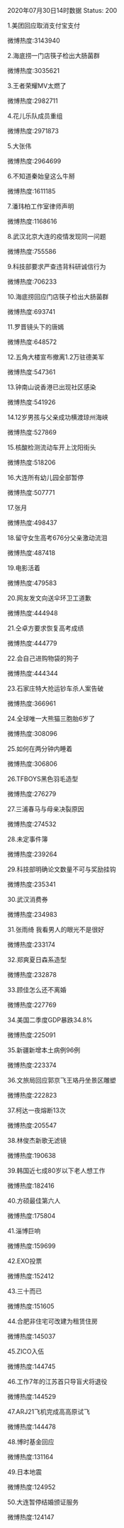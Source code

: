 2020年07月30日14时数据
Status: 200

1.美团回应取消支付宝支付

微博热度:3143940

2.海底捞一门店筷子检出大肠菌群

微博热度:3035621

3.王者荣耀MV太燃了

微博热度:2982711

4.花儿乐队成员重组

微博热度:2971873

5.大张伟

微博热度:2964699

6.不知道秦始皇这么牛掰

微博热度:1611185

7.潘玮柏工作室律师声明

微博热度:1168616

8.武汉北京大连的疫情发现同一问题

微博热度:755586

9.科技部要求严查违背科研诚信行为

微博热度:706233

10.海底捞回应门店筷子检出大肠菌群

微博热度:693741

11.罗晋镜头下的唐嫣

微博热度:648572

12.五角大楼宣布撤离1.2万驻德美军

微博热度:547361

13.钟南山说香港已出现社区感染

微博热度:541926

14.12岁男孩与父亲成功横渡琼州海峡

微博热度:527869

15.核酸检测流动车开上沈阳街头

微博热度:518206

16.大连所有幼儿园全部暂停

微博热度:507771

17.张月

微博热度:498437

18.留守女生高考676分父亲激动流泪

微博热度:487418

19.电影活着

微博热度:479583

20.网友发文向送伞环卫工道歉

微博热度:444948

21.仝卓方要求恢复高考成绩

微博热度:444779

22.会自己进购物袋的狗子

微博热度:444344

23.石家庄特大抢运钞车杀人案告破

微博热度:366961

24.全球唯一大熊猫三胞胎6岁了

微博热度:308096

25.如何在两分钟内睡着

微博热度:306806

26.TFBOYS黑色羽毛造型

微博热度:276279

27.三浦春马与母亲决裂原因

微博热度:274532

28.未定事件簿

微博热度:239264

29.科技部明确论文数量不可与奖励挂钩

微博热度:235341

30.武汉消费券

微博热度:234983

31.张雨绮 我看男人的眼光不是很好

微博热度:233174

32.郑爽夏日森系造型

微博热度:232878

33.顾佳怎么还不离婚

微博热度:227769

34.美国二季度GDP暴跌34.8%

微博热度:225091

35.新疆新增本土病例96例

微博热度:223374

36.文旅局回应郭京飞王珞丹坐景区雕塑

微博热度:222823

37.柯达一夜熔断13次

微博热度:205547

38.林俊杰新歌无滤镜

微博热度:190638

39.韩国近七成80岁以下老人想工作

微博热度:182416

40.方硕最佳第六人

微博热度:175804

41.淄博巨响

微博热度:159699

42.EXO投票

微博热度:152412

43.三十而已

微博热度:151605

44.合肥非住宅可改建为租赁住房

微博热度:145037

45.ZICO入伍

微博热度:144745

46.工作7年的江苏首只导盲犬将退役

微博热度:144529

47.ARJ21飞机完成高高原试飞

微博热度:144478

48.博时基金回应

微博热度:131164

49.日本地震

微博热度:124952

50.大连暂停结婚颁证服务

微博热度:124147

